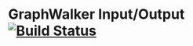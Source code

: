 GraphWalker Input/Output [![Build Status](https://travis-ci.org/GraphWalker/graphwalker-core.svg?branch=master)](https://travis-ci.org/GraphWalker/graphwalker-io)
=====
